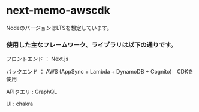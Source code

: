 # next-memo-awscdk

NodeのバージョンはLTSを想定しています。



### 使用した主なフレームワーク、ライブラリは以下の通りです。
フロントエンド ： Next.js

バックエンド ： AWS (AppSync + Lambda + DynamoDB + Cognito)　CDKを使用

APIクエリ : GraphQL

UI : chakra